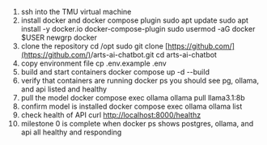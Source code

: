 1. ssh into the TMU virtual machine
2. install docker and docker compose plugin
   sudo apt update
   sudo apt install -y docker.io docker-compose-plugin
   sudo usermod -aG docker $USER
   newgrp docker
3. clone the repository
   cd /opt
   sudo git clone [https://github.com/](https://github.com/)<your-org-or-username>/arts-ai-chatbot.git
   cd arts-ai-chatbot
4. copy environment file
   cp .env.example .env
5. build and start containers
   docker compose up -d --build
6. verify that containers are running
   docker ps
   you should see pg, ollama, and api listed and healthy
7. pull the model
   docker compose exec ollama ollama pull llama3.1:8b
8. confirm model is installed
   docker compose exec ollama ollama list
9. check health of API
   curl [http://localhost:8000/healthz](http://localhost:8000/healthz)
10. milestone 0 is complete when docker ps shows postgres, ollama, and api all healthy and responding

